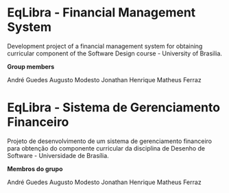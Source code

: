 **EqLibra - Financial Management System**
=========================================

Development project of a financial management system for obtaining curricular component of the Software Design course - University of Brasilia.

**Group members**

André Guedes
Augusto Modesto
Jonathan Henrique
Matheus Ferraz

**EqLibra - Sistema de Gerenciamento Financeiro**
=================================================

Projeto de desenvolvimento de um sistema de gerenciamento financeiro para obtenção do componente curricular da disciplina de Desenho de Software - Universidade de Brasília.

**Membros do grupo**

André Guedes
Augusto Modesto
Jonathan Henrique
Matheus Ferraz